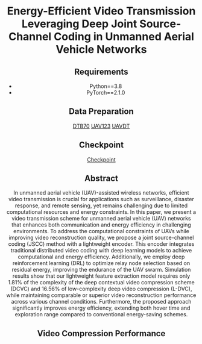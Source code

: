 <div align="center">

# Energy-Efficient Video Transmission Leveraging Deep Joint Source-Channel Coding in Unmanned Aerial Vehicle Networks

## Requirements

- Python==3.8
- PyTorch==2.1.0

## Data Preparation
[DTB70](https://github.com/flyers/drone-tracking)
[UAV123](https://cemse.kaust.edu.sa/ivul/uav123)
[UAVDT](https://aistudio.baidu.com/datasetdetail/106756)
## Checkpoint
[Checkpoint](https://drive.google.com/drive/folders/191o0sKnw6dQbcL9HYkfY2gJHxyoacf9N?usp=drive_link)

## Abstract

In unmanned aerial vehicle (UAV)-assisted wireless networks, efficient video transmission is crucial for applications such as surveillance, disaster response, and remote sensing, yet remains challenging due to limited computational resources and energy constraints. In this paper, we present a video transmission scheme for unmanned aerial vehicle (UAV) networks that enhances both communication and energy efficiency in challenging environments. To address the computational constraints of UAVs while improving video reconstruction quality, we propose a joint source-channel coding (JSCC) method with a lightweight encoder. This encoder integrates traditional distributed video coding with deep learning models to achieve computational and energy efficiency. Additionally, we employ deep reinforcement learning (DRL) to optimize relay node selection based on residual energy, improving the endurance of the UAV swarm. Simulation results show that our lightweight feature extraction model requires only 1.81\% of the complexity of the deep contextual video compression scheme (DCVC) and 16.56\% of low-complexity deep video compression (L-DVC), while maintaining comparable or superior video reconstruction performance across various channel conditions. Furthermore, the proposed approach significantly improves energy efficiency, extending both hover time and exploration range compared to conventional energy-saving schemes.

## Video Compression Performance





